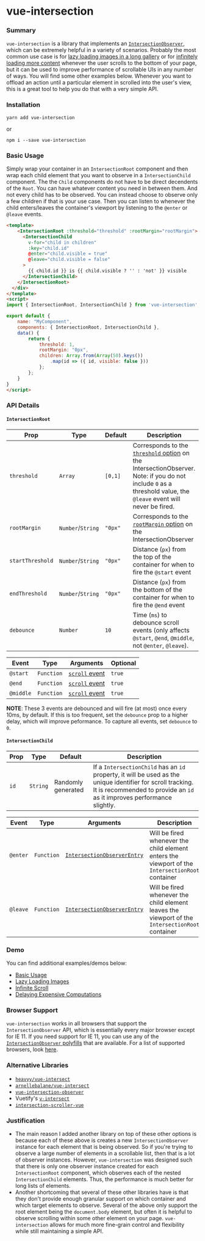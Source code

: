 # vue-intersection

### Summary

`vue-intersection` is a library that implements an [`IntersectionObserver`](https://developer.mozilla.org/en-US/docs/Web/API/Intersection_Observer_API), which can be extremely helpful in a variety of scenarios. Probably the most common use case is for [lazy loading images in a long gallery](https://codesandbox.io/s/angry-tdd-0eyq0?file=/src/App.vue) or for [infinitely loading more content](https://codesandbox.io/s/elastic-bell-9kcex?file=/src/App.vue) whenever the user scrolls to the bottom of your page, but it can be used to improve performance of scrollable UIs in any number of ways. You will find some other examples below. Whenever you want to offload an action until a particular element in scrolled into the user's view, this is a great tool to help you do that with a very simple API.

### Installation

```
yarn add vue-intersection
```
or
```
npm i --save vue-intersection
```

### Basic Usage

Simply wrap your container in an `IntersectionRoot` component and then wrap each child element that you want to observe in a `IntersectionChild` component. The the `Child` components do not have to be direct decendents of the `Root`. You can have whatever content you need in between them. And not every child has to be observed. You can instead choose to observe only a few children if that is your use case. Then you can listen to whenever the child enters/leaves the container's viewport by listening to the `@enter` or `@leave` events.

```html
<template>
    <IntersectionRoot :threshold="threshold" :rootMargin="rootMargin">
      <IntersectionChild
        v-for="child in children"
        :key="child.id"
        @enter="child.visible = true"
        @leave="child.visible = false"
      >
        {{ child.id }} is {{ child.visible ? '' : 'not' }} visible
      </IntersectionChild>
    </IntersectionRoot>
  </div>
</template>
<script>
import { IntersectionRoot, IntersectionChild } from 'vue-intersection'

export default {
    name: "MyComponent",
    components: { IntersectionRoot, IntersectionChild },
    data() {
        return {
            threshold: 1,
            rootMargin: "0px",
            children: Array.from(Array(50).keys())
                .map(id => ({ id, visible: false }))
            };
        };
    }
}
</script>
```

### API Details

#### `IntersectionRoot`

| Prop  | Type  | Default  | Description |
|---|---|---|---|
| `threshold`  | `Array`  | `[0,1]`  | Corresponds to the [`threshold` option](https://developer.mozilla.org/en-US/docs/Web/API/Intersection_Observer_API) on the IntersectionObserver. Note: if you do not include `0` as a threshold value, the `@leave` event will never be fired.   |
| `rootMargin`  | `Number`/`String`  | `"0px"`  | Corresponds to the [`rootMargin` option](https://developer.mozilla.org/en-US/docs/Web/API/Intersection_Observer_API) on the IntersectionObserver   |
| `startThreshold` | `Number`/`String` | `"0px"` | Distance (`px`) from the top of the container for when to fire the `@start` event 
| `endThreshold` | `Number`/`String` | `"0px"` | Distance (`px`) from the bottom of the container for when to fire the `@end` event 
| `debounce` | `Number` | `10` | Time (`ms`) to debounce scroll events (only affects `@start`, `@end`, `@middle`, not `@enter`, `@leave`).

| Event | Type | Arguments | Optional |
| --- | --- | --- | --- |
| `@start` | `Function` | [`scroll` event](https://developer.mozilla.org/en-US/docs/Web/API/Document/scroll_event) | `true` |
| `@end` | `Function` | [`scroll` event](https://developer.mozilla.org/en-US/docs/Web/API/Document/scroll_event) | `true` |
| `@middle` | `Function` | [`scroll` event](https://developer.mozilla.org/en-US/docs/Web/API/Document/scroll_event) | `true` |
**NOTE**: These 3 events are debounced and will fire (at most) once every 10ms, by default. If this is too frequent, set the `debounce` prop to a higher delay, which will improve peformance. To capture all events, set `debounce` to `0`.

#### `IntersectionChild`

| Prop  | Type  | Default  | Description |
|---|---|---|---|
| `id` | `String` | Randomly generated | If a `IntersectionChild` has an `id` property, it will be used as the unique identifier for scroll tracking. It is recommended to provide an `id` as it improves performance slightly. 

| Event  | Type | Arguments  | Description |
|---|---|---|---|
| `@enter`  | `Function` |  [`IntersectionObserverEntry`](https://developer.mozilla.org/en-US/docs/Web/API/IntersectionObserverEntry) | Will be fired whenever the child element enters the viewport of the `IntersectionRoot` container |
| `@leave`  | `Function` |  [`IntersectionObserverEntry`](https://developer.mozilla.org/en-US/docs/Web/API/IntersectionObserverEntry) | Will be fired whenever the child element leaves the viewport of the `IntersectionRoot` container |


### Demo

You can find additional examples/demos below: 

- [Basic Usage](https://codesandbox.io/s/ecstatic-liskov-bl4xm?file=/src/App.vue)
- [Lazy Loading Images](https://codesandbox.io/s/angry-tdd-0eyq0?file=/src/App.vue)
- [Infinite Scroll](https://codesandbox.io/s/elastic-bell-9kcex?file=/src/App.vue)
- [Delaying Expensive Computations](https://codesandbox.io/s/objective-yalow-eifxv?file=/src/App.vue)

### Browser Support

`vue-intersection` works in all browsers that support the `IntersectionObserver` API, which is essentially every major browser except for IE 11. If you need support for IE 11, you can use any of the [`IntersectionObserver` polyfills](https://github.com/w3c/IntersectionObserver/tree/master/polyfill) that are available. For a list of supported browsers, look [here](https://developer.mozilla.org/en-US/docs/Web/API/Intersection_Observer_API#Browser_compatibility).

### Alternative Libraries

- [`heavyy/vue-intersect`](https://github.com/heavyy/vue-intersect)
- [`arnellebalane/vue-intersect`](https://github.com/arnellebalane/vue-intersect)
- [`vue-intersection-observer`](https://www.npmjs.com/package/vue-intersection-observer)
- Vuetify's [`v-intersect`](https://vuetifyjs.com/en/directives/intersect/)
- [`intersection-scroller-vue`](https://www.npmjs.com/package/intersection-scroller-vue)

### Justification

- The main reason I added another library on top of these other options is because each of these above is creates a new `IntersectionObserver` instance for each element that is being observed. So if you're trying to observe a large number of elements in a scrollable list, then that is a lot of observer instances. However, `vue-intersection` was designed such that there is only one observer instance created for each `IntersectionRoot` component, which observes each of the nested `IntersectionChild` elements. Thus, the performance is much better for long lists of elements. 
- Another shortcoming that several of these other libraries have is that they don't provide enough granular support on which container and which target elements to observe. Several of the above only support the root element being the `document.body` element, but often it is helpful to observe scrolling within some other element on your page. `vue-intersection` allows for much more fine-grain control and flexibility while still maintaining a simple API.